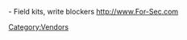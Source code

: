 \- Field kits, write blockers <http://www.For-Sec.com>

[Category:Vendors](Category:Vendors "wikilink")